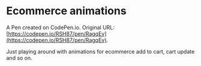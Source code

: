 # Ecommerce animations

A Pen created on CodePen.io. Original URL: [https://codepen.io/RSH87/pen/RagqEv](https://codepen.io/RSH87/pen/RagqEv).

Just playing around with animations for ecommerce add to cart, cart update and so on. 